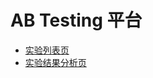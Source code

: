 # AB Testing 平台

- [实验列表页](http://104.154.58.4:3000/) 
- [实验结果分析页](http://104.154.58.4:3000/abtest?experiment=use-gemini-moderation&phase=3)


